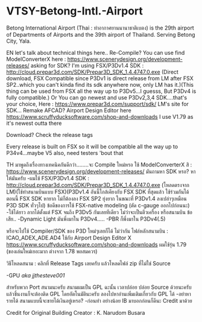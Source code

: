 # VTSY-Betong-Intl.-Airport
Betong International Airport (Thai : ท่าอากาศยานนานาชาติเบตง) is the 29th airport of Departments of Airports and the 39th airport of Thailand. Serving Betong City, Yala. 


EN 
let's talk about technical things here.. Re-Compile? You can use find ModelConverterX here : https://www.scenerydesign.org/development-releases/ asking for SDK? I'm using FSX/P3Dv1.4 SDK : http://cloud.prepar3d.com/SDK/Prepar3D_SDK_1.4.4747.0.exe (Direct download, FSX Compatible since P3Dv1 is direct release from LM after FSX SP2..which you can't kinda find its sdk anywhere now, only LM has it.)(This thing can be used from FSX all the way up to P3Dv5...I guesss, But P3Dv4 is fully compatible.) Or You can go newest and use P3Dv2,3,4 SDK....that's your choice, Here : https://www.prepar3d.com/support/sdk/ LM's site for SDK... Remake AFCAD? Airport Design Editor here https://www.scruffyducksoftware.com/shop-and-downloads I use V1.79 as it's newest outta there

Download? Check the release tags 

Every release is built on FSX so it will be compatible all the way up to P34v4...maybe V5 also, need testers 'bout that

TH
มาพูดถึงเรื่องทางเทคนิคกันดีกว่า........จะ Compile ใหม่หรอ ใช้ ModelConverterX สิ : https://www.scenerydesign.org/development-releases/ มันถามหา SDK หรอ? หาให้มันครับ
-ผมใช้ FSX/P3Dv1.4 SDK : http://cloud.prepar3d.com/SDK/Prepar3D_SDK_1.4.4747.0.exe (โหลดตรงจาก LM)(ใช้ทำสนามบินแบบ FSX)(P3Dv1.4 อันนี้ใกล้เคียงกับ FSX SDK ที่สุดแล้ว ใช้ร่วมกันได้ ตอนนี้ FSX SDK หายาก ไม่ก็ต้องลง FSX SP2 ยุ่งยาก ในขณะที่ P3Dv1.4 ลงเปล่าๆเหมือน P3D SDK ทั่วๆไป)
ข้อดีของการใช้ FSX-native modeling (ตัด c-gauge ออกไปก่อนนะ)
-ใช้ได้ยาว ลากได้ตั้งแต่ FSX  จนถึง P3Dv5 กันเลยทีเดียว ไม่ว่าจะเป็นตีวเครื่อง หรือสนามบิน
ข้อเสีย..
-Dynamic Light  มันพึ่งมาใน P3Dv4.....
-PBR ก็พึ่งมาใน P3Dv4(.5)

หรือจะไปใช้ Compiler/SDK ของ P3D ใหม่ๆเลยก็ได้ ไม่ว่ากัน 
ไฟล์หลักสนามบิน : ICAO_ADEX_ADE.AD4
ใช้กับ Airport Design Editor X https://www.scruffyducksoftware.com/shop-and-downloads ผมใช้รุ่น 1.79 (ของเล่นใหม่เยอะมาก ต่างจาก 1.78 พอสมควร)

วิธีโหลดสนาม : คลิกที่ Release Tags เลยครับ แล้วโหลดไฟล์ zip ที่ไม่ใช่ Source


-GPU *aka jjthesteve001*

สำหรับพวก Port สนามนะครับ สนามผมเป็น GPL ฉะนั้น เวลาปล่อย ปล่อย Source ด้วยนะครับ แล้วชิ้นงานก็จะต้องติด GPL โดยอัตโนมัตินะครับ ลองไปหาอ่านเพิ่มเติมเกี่ยวกับ GPL ได้
-อย่าหารายได้ สนามแบบนี้จะขายได้เงินอยู่เหรอ?
-ก่อนทำ อย่างน้อย IB มาบอกก่อนก็ดีนะ Credit มาด้วย



Credit for Original Building Creator : K. Narudom Busara
